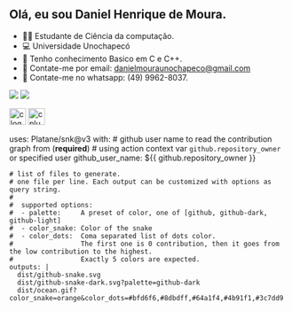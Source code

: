 ## Olá, eu sou Daniel Henrique de Moura.
  
- 👨‍💻 Estudante de Ciência da computação.
- 💻 Universidade Unochapecó 
- 🚀 Tenho conhecimento Basico em C e C++.    
- 📧 Contate-me por email: danielmouraunochapeco@gmail.com   
- 📲 Contate-me no whatsapp: (49) 9962-8037.      

 <a href="https://www.instagram.com/danielhen67/" target="_blank"><img src="https://img.shields.io/badge/-Instagram-%23E4405F?style=for-the-badge&logo=instagram&logoColor=white" target="_blank"></a>
<a href="https://www.linkedin.com/in/daniel-h-a4a449277" target="_blank"><img src="https://img.shields.io/badge/-LinkedIn-%230077B5?style=for-the-badge&logo=linkedin&logoColor=white" target="_blank"></a> 
</head>
<body>
    <div class="image-container">
       <img src="https://cdn.jsdelivr.net/gh/devicons/devicon/icons/c/c-original.svg" height="30" alt="c logo"  />
        <img src="https://cdn.jsdelivr.net/gh/devicons/devicon/icons/cplusplus/cplusplus-original.svg" height="30" alt="cplusplus logo"  />
    </div>
</body>    
</html> 
       
uses: Platane/snk@v3
  with:
    # github user name to read the contribution graph from (**required**)
    # using action context var `github.repository_owner` or specified user
    github_user_name: ${{ github.repository_owner }}

    # list of files to generate.
    # one file per line. Each output can be customized with options as query string.
    #
    #  supported options:
    #  - palette:     A preset of color, one of [github, github-dark, github-light]
    #  - color_snake: Color of the snake
    #  - color_dots:  Coma separated list of dots color.
    #                 The first one is 0 contribution, then it goes from the low contribution to the highest.
    #                 Exactly 5 colors are expected.
    outputs: |
      dist/github-snake.svg
      dist/github-snake-dark.svg?palette=github-dark
      dist/ocean.gif?color_snake=orange&color_dots=#bfd6f6,#8dbdff,#64a1f4,#4b91f1,#3c7dd9  
